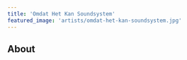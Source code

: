 ```yaml
---
title: 'Omdat Het Kan Soundsystem'
featured_image: 'artists/omdat-het-kan-soundsystem.jpg'
---
```


## About


